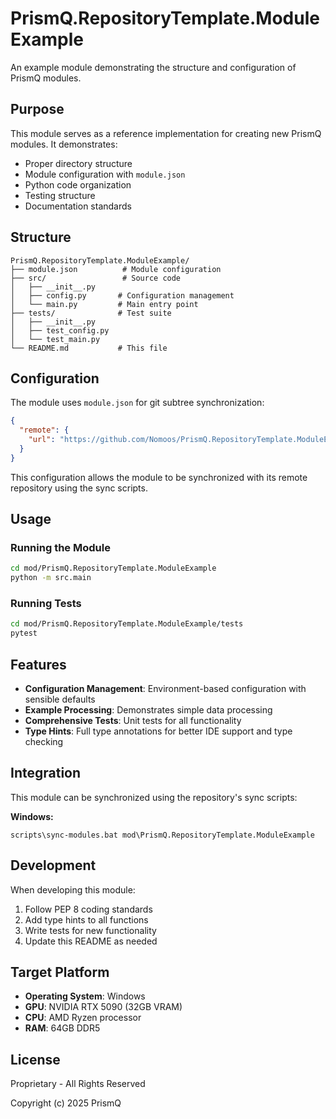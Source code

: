 # PrismQ.RepositoryTemplate.ModuleExample

An example module demonstrating the structure and configuration of PrismQ modules.

## Purpose

This module serves as a reference implementation for creating new PrismQ modules. It demonstrates:

- Proper directory structure
- Module configuration with `module.json`
- Python code organization
- Testing structure
- Documentation standards

## Structure

```
PrismQ.RepositoryTemplate.ModuleExample/
├── module.json          # Module configuration
├── src/                 # Source code
│   ├── __init__.py
│   ├── config.py       # Configuration management
│   └── main.py         # Main entry point
├── tests/              # Test suite
│   ├── __init__.py
│   ├── test_config.py
│   └── test_main.py
└── README.md           # This file
```

## Configuration

The module uses `module.json` for git subtree synchronization:

```json
{
  "remote": {
    "url": "https://github.com/Nomoos/PrismQ.RepositoryTemplate.ModuleExample.git"
  }
}
```

This configuration allows the module to be synchronized with its remote repository using the sync scripts.

## Usage

### Running the Module

```bash
cd mod/PrismQ.RepositoryTemplate.ModuleExample
python -m src.main
```

### Running Tests

```bash
cd mod/PrismQ.RepositoryTemplate.ModuleExample/tests
pytest
```

## Features

- **Configuration Management**: Environment-based configuration with sensible defaults
- **Example Processing**: Demonstrates simple data processing
- **Comprehensive Tests**: Unit tests for all functionality
- **Type Hints**: Full type annotations for better IDE support and type checking

## Integration

This module can be synchronized using the repository's sync scripts:

**Windows:**
```batch
scripts\sync-modules.bat mod\PrismQ.RepositoryTemplate.ModuleExample
```

## Development

When developing this module:

1. Follow PEP 8 coding standards
2. Add type hints to all functions
3. Write tests for new functionality
4. Update this README as needed

## Target Platform

- **Operating System**: Windows
- **GPU**: NVIDIA RTX 5090 (32GB VRAM)
- **CPU**: AMD Ryzen processor
- **RAM**: 64GB DDR5

## License

Proprietary - All Rights Reserved

Copyright (c) 2025 PrismQ
